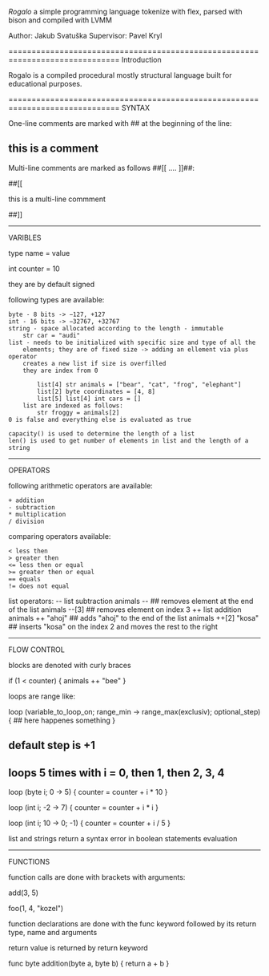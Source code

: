 *Rogalo* a simple programming language tokenize with flex, parsed with bison 
and compiled with LVMM

Author: Jakub Svatuška
Supervisor: Pavel Kryl

==============================================================================
Introduction

Rogalo is a compiled procedural mostly structural language built for 
educational purposes.

==============================================================================
SYNTAX

One-line comments are marked with ## at the beginning of the line:

## this is a comment

Multi-line comments are marked as follows ##[[ .... ]]##:

##[[

this 
is 
a multi-line 
commment

##]]

------------------------------------------------------------------------------
VARIBLES

type name = value

int counter = 10

they are by default signed

following types are available:

    byte - 8 bits -> −127, +127
    int - 16 bits -> −32767, +32767
    string - space allocated according to the length - immutable
        str car = "audi"
    list - needs to be initialized with specific size and type of all the 
        elements; they are of fixed size -> adding an ellement via plus operator
        creates a new list if size is overfilled
        they are index from 0

            list[4] str animals = ["bear", "cat", "frog", "elephant"]
            list[2] byte coordinates = [4, 8]
            list[5] list[4] int cars = []
        list are indexed as follows:
            str froggy = animals[2] 
    0 is false and everything else is evaluated as true

    capacity() is used to determine the length of a list
    len() is used to get number of elements in list and the length of a string

------------------------------------------------------------------------------
OPERATORS

following arithmetic operators are available:
    
    + addition
    - subtraction
    * multiplication
    / division

comparing operators available:

    < less then
    > greater then
    <= less then or equal
    >= greater then or equal
    == equals
    != does not equal

list operators:
    -- list subtraction
        animals --
        ## removes element at the end of the list
        animals --[3]
        ## removes element on index 3
    ++ list addition
        animals ++ "ahoj"
        ## adds "ahoj" to the end of the list
        animals ++[2] "kosa"
        ## inserts "kosa" on the index 2 and moves the rest to the right

------------------------------------------------------------------------------
FLOW CONTROL

blocks are denoted with curly braces

if (1 < counter)
{
    animals ++ "bee"
}


loops are range like:

loop (variable_to_loop_on; range_min -> range_max(exclusiv); optional_step)
{
    ## here happenes something
}

## default step is +1

## loops 5 times with i = 0, then 1, then 2, 3, 4
loop (byte i; 0 -> 5) 
{
    counter = counter + i * 10
}

loop (int i; -2 -> 7)
{
    counter = counter + i * i
}

loop (int i; 10 -> 0; -1)
{
    counter = counter + i / 5
}


list and strings return a syntax error in boolean statements evaluation

------------------------------------------------------------------------------
FUNCTIONS

function calls are done with brackets with arguments:

add(3, 5)

foo(1, 4, "kozel")

function declarations are done with the func keyword 
followed by its return type, name and arguments

return value is returned by return keyword

func byte addition(byte a, byte b)
{
    return a + b
}

